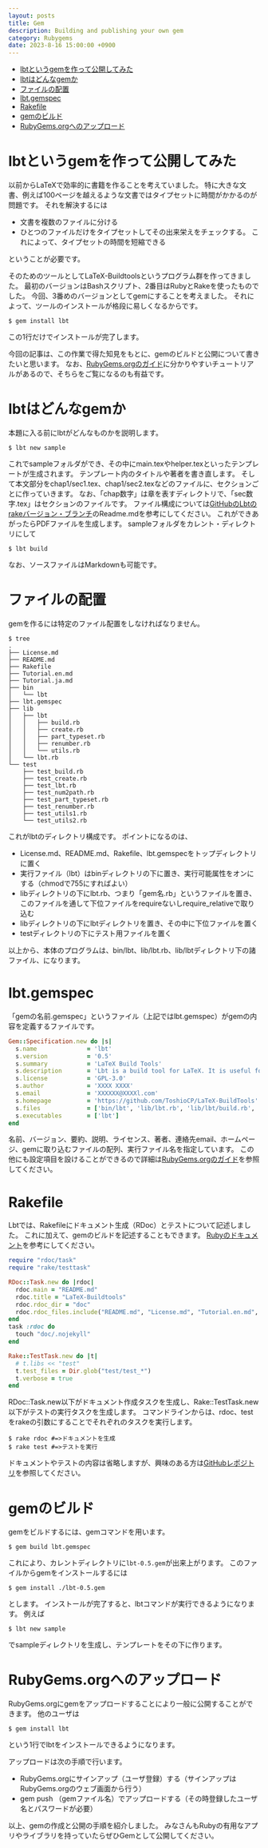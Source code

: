 ```yaml
---
layout: posts
title: Gem
description: Building and publishing your own gem
category: Rubygems
date: 2023-8-16 15:00:00 +0900
---
```


- [lbtというgemを作って公開してみた](#lbtというgemを作って公開してみた)
- [lbtはどんなgemか](#lbtはどんなgemか)
- [ファイルの配置](#ファイルの配置)
- [lbt.gemspec](#lbtgemspec)
- [Rakefile](#rakefile)
- [gemのビルド](#gemのビルド)
- [RubyGems.orgへのアップロード](#rubygemsorgへのアップロード)


# lbtというgemを作って公開してみた

以前からLaTeXで効率的に書籍を作ることを考えていました。
特に大きな文書、例えば100ページを越えるような文書ではタイプセットに時間がかかるのが問題です。
それを解決するには

- 文書を複数のファイルに分ける
- ひとつのファイルだけをタイプセットしてその出来栄えをチェックする。
これによって、タイプセットの時間を短縮できる

ということが必要です。

そのためのツールとしてLaTeX-Buildtoolsというプログラム群を作ってきました。
最初のバージョンはBashスクリプト、2番目はRubyとRakeを使ったものでした。
今回、3番めのバージョンとしてgemにすることを考えました。
それによって、ツールのインストールが格段に易しくなるからです。

```
$ gem install lbt
```

この1行だけでインストールが完了します。

今回の記事は、この作業で得た知見をもとに、gemのビルドと公開について書きたいと思います。
なお、[RubyGems.orgのガイド](https://guides.rubygems.org/make-your-own-gem/)に分かりやすいチュートリアルがあるので、そちらをご覧になるのも有益です。

# lbtはどんなgemか

本題に入る前にlbtがどんなものかを説明します。

```
$ lbt new sample
```

これでsampleフォルダができ、その中にmain.texやhelper.texといったテンプレートが生成されます。
テンプレート内のタイトルや著者を書き直します。
そして本文部分をchap1/sec1.tex、chap1/sec2.texなどのファイルに、セクションごとに作っていきます。
なお、「chap数字」は章を表すディレクトリで、「sec数字.tex」はセクションのファイルです。
ファイル構成については[GitHubのLbtのrakeバージョン・ブランチ](https://github.com/ToshioCP/LaTeX-BuildTools/tree/rake_version)のReadme.mdを参考にしてください。
これができあがったらPDFファイルを生成します。
sampleフォルダをカレント・ディレクトリにして

```
$ lbt build
```

なお、ソースファイルはMarkdownも可能です。

# ファイルの配置

gemを作るには特定のファイル配置をしなければなりません。

```
$ tree
.
├── License.md
├── README.md
├── Rakefile
├── Tutorial.en.md
├── Tutorial.ja.md
├── bin
│   └── lbt
├── lbt.gemspec
├── lib
│   ├── lbt
│   │   ├── build.rb
│   │   ├── create.rb
│   │   ├── part_typeset.rb
│   │   ├── renumber.rb
│   │   └── utils.rb
│   └── lbt.rb
└── test
    ├── test_build.rb
    ├── test_create.rb
    ├── test_lbt.rb
    ├── test_num2path.rb
    ├── test_part_typeset.rb
    ├── test_renumber.rb
    ├── test_utils1.rb
    └── test_utils2.rb
```

これがlbtのディレクトリ構成です。
ポイントになるのは、

- License.md、README.md、Rakefile、lbt.gemspecをトップディレクトリに置く
- 実行ファイル（lbt）はbinディレクトリの下に置き、実行可能属性をオンにする（chmodで755にすればよい）
- libディレクトリの下にlbt.rb、つまり「gem名.rb」というファイルを置き、このファイルを通して下位ファイルをrequireないしrequire\_relativeで取り込む
- libディレクトリの下にlbtディレクトリを置き、その中に下位ファイルを置く
- testディレクトリの下にテスト用ファイルを置く

以上から、本体のプログラムは、bin/lbt、lib/lbt.rb、lib/lbtディレクトリ下の諸ファイル、になります。

# lbt.gemspec

「gemの名前.gemspec」というファイル（上記ではlbt.gemspec）がgemの内容を定義するファイルです。

```ruby
Gem::Specification.new do |s|
  s.name              = 'lbt'
  s.version           = '0.5'
  s.summary           = 'LaTeX Build Tools'
  s.description       = 'Lbt is a build tool for LaTeX. It is useful for big documents.'
  s.license           = 'GPL-3.0'
  s.author            = 'XXXX XXXX'
  s.email             = 'XXXXXX@XXXXl.com'
  s.homepage          = 'https://github.com/ToshioCP/LaTeX-BuildTools'
  s.files             = ['bin/lbt', 'lib/lbt.rb', 'lib/lbt/build.rb', 'lib/lbt/create.rb', 'lib/lbt/part_typeset.rb', 'lib/lbt/renumber.rb', 'lib/lbt/utils.rb']
  s.executables       = ['lbt']
end
```

名前、バージョン、要約、説明、ライセンス、著者、連絡先email、ホームページ、gemに取り込むファイルの配列、実行ファイル名を指定しています。
この他にも設定項目を設けることができるので詳細は[RubyGems.orgのガイド](https://guides.rubygems.org/specification-reference/)を参照してください。

# Rakefile

Lbtでは、Rakefileにドキュメント生成（RDoc）とテストについて記述しました。
これに加えて、gemのビルドを記述することもできます。
[Rubyのドキュメント](https://docs.ruby-lang.org/ja/3.2/library/rubygems.html)を参考にしてください。

```ruby
require "rdoc/task"
require "rake/testtask"

RDoc::Task.new do |rdoc|
  rdoc.main = "README.md"
  rdoc.title = "LaTeX-Buildtools"
  rdoc.rdoc_dir = "doc"
  rdoc.rdoc_files.include("README.md", "License.md", "Tutorial.en.md", "Tutorial.ja.md", "lib/lbt.rb", "lib/lbt/*.rb")
end
task :rdoc do
  touch "doc/.nojekyll"
end

Rake::TestTask.new do |t|
  # t.libs << "test"
  t.test_files = Dir.glob("test/test_*")
  t.verbose = true
end
```

RDoc::Task.new以下がドキュメント作成タスクを生成し、Rake::TestTask.new以下がテストの実行タスクを生成します。
コマンドラインからは、rdoc、testをrakeの引数にすることでそれぞれのタスクを実行します。

```
$ rake rdoc #=>ドキュメントを生成
$ rake test #=>テストを実行
```

ドキュメントやテストの内容は省略しますが、興味のある方は[GitHubレポジトリ](https://github.com/ToshioCP/LaTeX-BuildTools)を参照してください。

# gemのビルド

gemをビルドするには、gemコマンドを用います。

```
$ gem build lbt.gemspec
```

これにより、カレントディレクトリに`lbt-0.5.gem`が出来上がります。
このファイルからgemをインストールするには

```
$ gem install ./lbt-0.5.gem
```

とします。
インストールが完了すると、lbtコマンドが実行できるようになります。
例えば

```
$ lbt new sample
```

でsampleディレクトリを生成し、テンプレートをその下に作ります。

# RubyGems.orgへのアップロード

RubyGems.orgにgemをアップロードすることにより一般に公開することができます。
他のユーザは

```
$ gem install lbt
```

という1行でlbtをインストールできるようになります。

アップロードは次の手順で行います。

- RubyGems.orgにサインアップ（ユーザ登録）する（サインアップはRubyGems.orgのウェブ画面から行う）
- gem push （gemファイル名）でアップロードする（その時登録したユーザ名とパスワードが必要）

以上、gemの作成と公開の手順を紹介しました。
みなさんもRubyの有用なアプリやライブラリを持っていたらぜひGemとして公開してください。